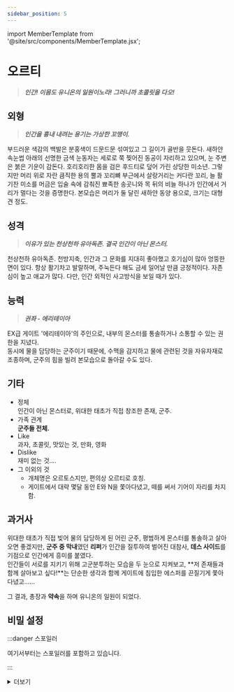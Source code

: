 ```yaml
---
sidebar_position: 5
---
```


import MemberTemplate from '@site/src/components/MemberTemplate.jsx';

# 오르티
> ***인간! 이몸도 유니온의 일원이노라! 그러니까 초콜릿을 다오!***

<MemberTemplate
  title="헌터즈"
  image="/img/h.png"
  codename="S"
  gender="남성"
  age="200세이노라!"
  height="166cm"
  affiliation="특급 요원 - 군주"
  ability="[S급 임시측정] 권좌 - 에리테이아"
  bg="#FFC801"
  cr="#fff"
/>

## 외형
> ***인간을 흉내 내려는 용기는 가상한 꼬맹이.***

부드러운 색감의 백발은 분홍색이 드문드문 섞여있고 그 길이가 골반을 웃돈다. 새하얀 속눈썹 아래의 선명한 금색 눈동자는 세로로 쭉 찢어진 동공이 자리하고 있으며, 눈 주변은 붉은 기운이 감돈다. 호리호리한 몸을 검은 후드티로 덮어 가린 상당한 미소년. 그렇지만 머리 위로 자란 큼직한 용의 뿔과 꼬리뼈 부근에서 살랑거리는 커다란 꼬리, 늘 활기찬 미소를 머금은 입술 속에 감춰진 뾰족한 송곳니와 목 뒤의 비늘 하나가 인간에서 거리가 멀다는 것을 증명한다. 본모습은 머리가 둘 달린 새하얀 동양 용으로, 크기는 대형견 정도.   


## 성격
> ***이유가 있는 천상천하 유아독존. 결국 인간이 아닌 몬스터.***  
  
천상천하 유아독존. 천방지축, 인간과 그 문화를 지대히 좋아했고 호기심이 많아 엉뚱한 면이 있다. 항상 활기차고 발랄하며, 주눅든다 해도 금세 일어날 만큼 긍정적이다. 자존심이 높고 애교가 많다. 다만, 인간 외적인 사고방식을 보일 때가 있다.  

## 능력
> ***권좌 - 에리테이아***  
  
EX급 게이트 '에리테이아'의 주인으로, 내부의 몬스터를 통솔하거나 소통할 수 있는 권한을 지녔다.  
동시에 물을 담당하는 군주이기 때문에, 수맥을 감지하고 물에 관련된 것을 자유자재로 조종하며, 군주의 힘을 빌려 본모습으로 돌아갈 수도 있다.  

## 기타
- 정체  
인간이 아닌 몬스터로, 위대한 태초가 직접 창조한 존재, 군주.
- 가족 관계  
**군주들 전체.**
- Like  
과자, 초콜릿, 맛있는 것, 만화, 영화
- Dislike  
재미 없는 것….
- 그 이외의 것
  - 개체명은 오르토스지만, 편의상 오르티로 호칭.
  - 게이트에서 대략 몇달 동안 E와 N을 쫓아다녔고, 떼를 써서 기어이 자리를 차지함.

## 과거사
위대한 태초가 직접 빚어 물의 담당하게 된 어린 군주, 평범하게 몬스터를 통솔하고 살아오면 좋겠지만, **군주 중 막내**였던 **리퍼**가 인간을 질투하여 벌어진 대참사, **데스 사이드**를 기점으로 인간에게 흥미를 붙였다.  
인간들이 서로를 지키기 위해 고군분투하는 모습을 두 눈으로 지켜보고, **저 존재들과 함께 살아보고 싶다!**는 단순한 생각과 함께 게이트에 침입한 에스퍼를 끈질기게 쫓아다녔고……  

그 결과, 총장과 **약속**을 하며 유니온의 일원이 되었다.  

## 비밀 설정

:::danger 스포일러

여기서부터는 스포일러를 포함하고 있습니다.

:::


<details>
  <summary>더보기</summary>

    오르토스, 위대한 태초께서 무엇보다 귀히 여기는 숨결 중 하나인 군주.  
    다른 차원에 사는 존재, **인간**은 감히 자신의 이름을 부르는 것에 감사해야 할 것이라 생각하는, 지극히도 오만하던 작은 용.   
    **나기를 인간과 다르게 태어났으나 그 시선이 같길 바라는 자였다.**
    *제가 이거 나중에 캐릭터들 한꺼번에 써서 추가해둘게요…*

</details>
